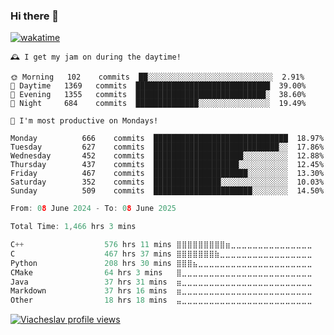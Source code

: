 ### Hi there 👋

[![wakatime](https://wakatime.com/badge/user/018c696b-0bdf-43bb-ab77-72c32d0bf4fe.svg)](https://wakatime.com/@018c696b-0bdf-43bb-ab77-72c32d0bf4fe)

<!-- README-STATS:START -->

```
🕰️ I get my jam on during the daytime!

🌞 Morning  	102    commits	██░░░░░░░░░░░░░░░░░░░░░░░░░░░░	2.91%
🌆 Daytime  	1369   commits	██████████████████████████████	39.00%
🌃 Evening  	1355   commits	█████████████████████████████░	38.60%
🌙 Night    	684    commits	██████████████░░░░░░░░░░░░░░░░	19.49%
```

```
📅 I'm most productive on Mondays!

Monday      	666    commits	██████████████████████████████	18.97%
Tuesday     	627    commits	████████████████████████████░░	17.86%
Wednesday   	452    commits	████████████████████░░░░░░░░░░	12.88%
Thursday    	437    commits	███████████████████░░░░░░░░░░░	12.45%
Friday      	467    commits	█████████████████████░░░░░░░░░	13.30%
Saturday    	352    commits	███████████████░░░░░░░░░░░░░░░	10.03%
Sunday      	509    commits	██████████████████████░░░░░░░░	14.50%
```

<!-- README-STATS:END -->

<!--START_SECTION:waka-->

```C
From: 08 June 2024 - To: 08 June 2025

Total Time: 1,466 hrs 3 mins

C++                  576 hrs 11 mins ⣿⣿⣿⣿⣿⣿⣿⣿⣿⣶⣀⣀⣀⣀⣀⣀⣀⣀⣀⣀⣀⣀⣀⣀⣀   38.82 %
C                    467 hrs 37 mins ⣿⣿⣿⣿⣿⣿⣿⣷⣀⣀⣀⣀⣀⣀⣀⣀⣀⣀⣀⣀⣀⣀⣀⣀⣀   31.50 %
Python               208 hrs 30 mins ⣿⣿⣿⣦⣀⣀⣀⣀⣀⣀⣀⣀⣀⣀⣀⣀⣀⣀⣀⣀⣀⣀⣀⣀⣀   14.05 %
CMake                64 hrs 3 mins   ⣿⣀⣀⣀⣀⣀⣀⣀⣀⣀⣀⣀⣀⣀⣀⣀⣀⣀⣀⣀⣀⣀⣀⣀⣀   04.32 %
Java                 37 hrs 31 mins  ⣶⣀⣀⣀⣀⣀⣀⣀⣀⣀⣀⣀⣀⣀⣀⣀⣀⣀⣀⣀⣀⣀⣀⣀⣀   02.53 %
Markdown             37 hrs 16 mins  ⣶⣀⣀⣀⣀⣀⣀⣀⣀⣀⣀⣀⣀⣀⣀⣀⣀⣀⣀⣀⣀⣀⣀⣀⣀   02.51 %
Other                18 hrs 18 mins  ⣤⣀⣀⣀⣀⣀⣀⣀⣀⣀⣀⣀⣀⣀⣀⣀⣀⣀⣀⣀⣀⣀⣀⣀⣀   01.23 %
```

<!--END_SECTION:waka-->

[![Viacheslav profile views](https://u8views.com/api/v1/github/profiles/25109435/views/day-week-month-total-count.svg)](https://u8views.com/github/Mcublog)
